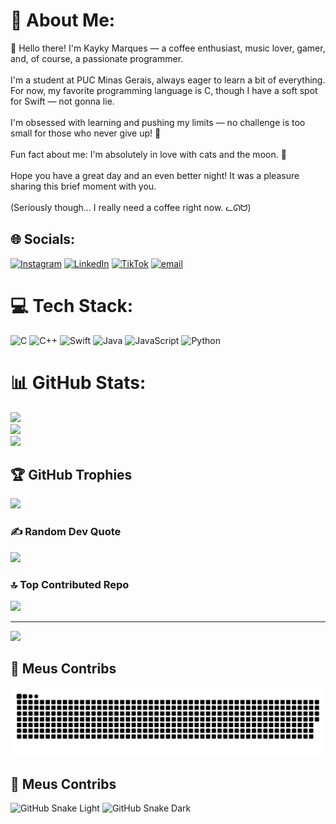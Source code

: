 # 💫 About Me:
👋 Hello there! I'm Kayky Marques — a coffee enthusiast, music lover, gamer, and, of course, a passionate programmer.<br><br>I'm a student at PUC Minas Gerais, always eager to learn a bit of everything. For now, my favorite programming language is C, though I have a soft spot for Swift — not gonna lie.<br><br>I'm obsessed with learning and pushing my limits — no challenge is too small for those who never give up! 🚀<br><br>Fun fact about me: I'm absolutely in love with cats and the moon. 🌙<br><br>Hope you have a great day and an even better night! It was a pleasure sharing this brief moment with you.<br><br>(Seriously though… I really need a coffee right now. ᓚᘏᗢ)


## 🌐 Socials:
[![Instagram](https://img.shields.io/badge/Instagram-%23E4405F.svg?logo=Instagram&logoColor=white)](https://instagram.com/_k.exe_) [![LinkedIn](https://img.shields.io/badge/LinkedIn-%230077B5.svg?logo=linkedin&logoColor=white)](https://linkedin.com/in/https://www.linkedin.com/in/kayky-marques-a916a42b2/) [![TikTok](https://img.shields.io/badge/TikTok-%23000000.svg?logo=TikTok&logoColor=white)](https://tiktok.com/@https://www.linkedin.com/in/kayky-marques-a916a42b2/) [![email](https://img.shields.io/badge/Email-D14836?logo=gmail&logoColor=white)](mailto:kayky.marques076@gmail.com) 

# 💻 Tech Stack:
![C](https://img.shields.io/badge/c-%2300599C.svg?style=for-the-badge&logo=c&logoColor=white) ![C++](https://img.shields.io/badge/c++-%2300599C.svg?style=for-the-badge&logo=c%2B%2B&logoColor=white) ![Swift](https://img.shields.io/badge/swift-F54A2A?style=for-the-badge&logo=swift&logoColor=white) ![Java](https://img.shields.io/badge/java-%23ED8B00.svg?style=for-the-badge&logo=openjdk&logoColor=white) ![JavaScript](https://img.shields.io/badge/javascript-%23323330.svg?style=for-the-badge&logo=javascript&logoColor=%23F7DF1E) ![Python](https://img.shields.io/badge/python-3670A0?style=for-the-badge&logo=python&logoColor=ffdd54)
# 📊 GitHub Stats:
![](https://github-readme-stats.vercel.app/api?username=galaxy76709&theme=dark&hide_border=false&include_all_commits=true&count_private=false)<br/>
![](https://nirzak-streak-stats.vercel.app/?user=galaxy76709&theme=dark&hide_border=false)<br/>
![](https://github-readme-stats.vercel.app/api/top-langs/?username=galaxy76709&theme=dark&hide_border=false&include_all_commits=true&count_private=false&layout=compact)

## 🏆 GitHub Trophies
![](https://github-profile-trophy.vercel.app/?username=galaxy76709&theme=radical&no-frame=false&no-bg=true&margin-w=4)

### ✍️ Random Dev Quote
![](https://quotes-github-readme.vercel.app/api?type=horizontal&theme=dark)

### 🔝 Top Contributed Repo
![](https://github-contributor-stats.vercel.app/api?username=galaxy76709&limit=5&theme=dark&combine_all_yearly_contributions=true)

---
[![](https://visitcount.itsvg.in/api?id=galaxy76709&icon=2&color=9)](https://visitcount.itsvg.in)

<!-- Proudly created with GPRM ( https://gprm.itsvg.in ) -->

## 🐍 Meus Contribs

<picture>
  <source media="(prefers-color-scheme: dark)" srcset="https://raw.githubusercontent.com/galaxy76709/galaxy76709/output/github-snake-dark.svg" />
  <source media="(prefers-color-scheme: light)" srcset="https://raw.githubusercontent.com/galaxy76709/galaxy76709/output/github-snake.svg" />
  <img alt="github-snake" src="https://raw.githubusercontent.com/galaxy76709/galaxy76709/output/github-snake.svg" />
</picture>

## 🐍 Meus Contribs

![GitHub Snake Light](https://galaxy76709.github.io/galaxy76709/github-snake.svg#gh-light-mode-only)
![GitHub Snake Dark](https://galaxy76709.github.io/galaxy76709/github-snake-dark.svg#gh-dark-mode-only)


